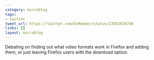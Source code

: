 ```yaml
---
category: microblog
tags:
- twitter
tweet_url: https://twitter.com/ExMember/status/23952026748
links: []
layout: microblog
---
```

Debating on finding out what video formats work in Firefox and adding them, or just leaving Firefox users with the download option.
